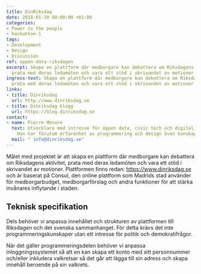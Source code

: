 ```yaml
---
title: DinRiksdag
date: 2018-01-20 00:00:00 +01:00
categories:
- Power to the people
- hackathon-1
tags:
- Development
- Design
- Discussion
ref: oppen-data-riksdagen
excerpt: Skapa en plattform där medborgare kan debattera om Riksdagens aktivitet,
  prata med deras ledamöten och vara ett stöd i skrivandet av motioner
ingress-text: Skapa en plattform där medborgare kan debattera om Riksdagens aktivitet,
  prata med deras ledamöten och vara ett stöd i skrivandet av motioner
links:
- title: Dinriksdag
  url: http://www.dinriksdag.se
- title: Dinriksdag blogg
  url: https://blog.dinriksdag.se
contact:
- name: Pierre Mesure
  text: Utvecklare med intresse för öppen data, civic tech och digital demokrati.
    Han har förutom erfarenhet av programmering och design även kunskaper i projektledning.
  mail: " info@dinriksdag.se"
---
```


Målet med projektet är att skapa en plattform där medborgare kan debattera om Riksdagens aktivitet, prata med deras ledamöten och vara ett stöd i skrivandet av motioner. Plattformen finns redan: https://www.dinriksdag.se och är baserat på Consul, den online plattform som Madrids stad använder för medborgarbudget, medborgarförslag och andra funktioner för att stärka invånares inflytande i staden. 

## Teknisk specifikation
Dels behöver vi anpassa innehållet och strukturen av plattformen till Riksdagen och det svenska sammanhanget. För detta krävs det inte programmeringskunskaper utan ett intresse för politik och demokratifrågor.

När det gäller programmeringsdelen behöver vi anpassa inloggningssystemet så att en kan skapa ett konto med sitt personnummer och/eller inkludera valkretsar så det går att lägga till sin adress och skapa innehåll beroende på sin valkrets. 

